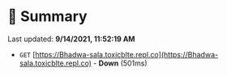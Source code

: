 # 📖 Summary
Last updated: **9/14/2021, 11:52:19 AM**

- `GET` [https://Bhadwa-sala.toxicblte.repl.co](https://Bhadwa-sala.toxicblte.repl.co) - **Down** (501ms)
